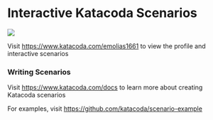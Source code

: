 # Interactive Katacoda Scenarios

[![](http://shields.katacoda.com/katacoda/emolias1661/count.svg)](https://www.katacoda.com/emolias1661 "Get your profile on Katacoda.com")

Visit https://www.katacoda.com/emolias1661 to view the profile and interactive scenarios

### Writing Scenarios
Visit https://www.katacoda.com/docs to learn more about creating Katacoda scenarios

For examples, visit https://github.com/katacoda/scenario-example
